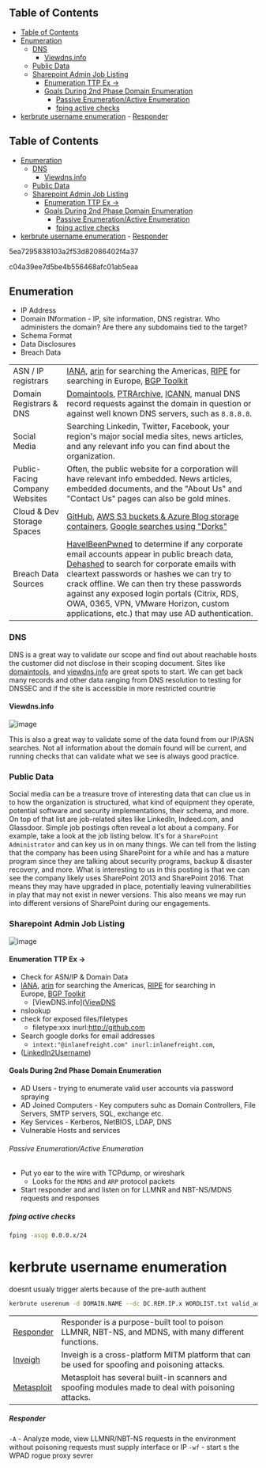 ## Table of Contents

  - [Table of Contents](#Table\of\Contents)
  - [Enumeration](#Enumeration)
    - [DNS](#DNS)
      - [Viewdns.info](#Viewdns.info)
    - [Public Data](#Public\Data)
    - [Sharepoint Admin Job Listing](#Sharepoint\Admin\Job\Listing)
      - [Enumeration TTP Ex ->](#Enumeration\TTP\Ex\->)
      - [Goals During 2nd Phase Domain Enumeration](#Goals\During\2nd\Phase\Domain\Enumeration)
          - [Passive Enumeration/Active Enumeration](#Passive\Enumeration/Active\Enumeration)
        - [fping active checks](#fping\active\checks)
- [kerbrute username enumeration](#kerbrute\username\enumeration)
        - [Responder](#Responder)

## Table of Contents

  - [Enumeration](#Enumeration)
    - [DNS](#DNS)
      - [Viewdns.info](#Viewdns.info)
    - [Public Data](#Public\Data)
    - [Sharepoint Admin Job Listing](#Sharepoint\Admin\Job\Listing)
      - [Enumeration TTP Ex ->](#Enumeration\TTP\Ex\->)
      - [Goals During 2nd Phase Domain Enumeration](#Goals\During\2nd\Phase\Domain\Enumeration)
          - [Passive Enumeration/Active Enumeration](#Passive\Enumeration/Active\Enumeration)
        - [fping active checks](#fping\active\checks)
- [kerbrute username enumeration](#kerbrute\username\enumeration)
        - [Responder](#Responder)

5ea7295838103a2f53d82086402f4a37

c04a39ee7d5be4b556468afc01ab5eaa
## Enumeration
- IP Address
- Domain INformation - IP, site information, DNS registrar. Who administers the domain? Are there any subdomains tied to the target?
- Schema Format
- Data Disclosures
- Breach Data


|   |   |
|---|---|
|ASN / IP registrars|[IANA](https://www.iana.org/), [arin](https://www.arin.net/) for searching the Americas, [RIPE](https://www.ripe.net/) for searching in Europe, [BGP Toolkit](https://bgp.he.net/)|
|Domain Registrars & DNS|[Domaintools](https://www.domaintools.com/), [PTRArchive](http://ptrarchive.com/), [ICANN](https://lookup.icann.org/lookup), manual DNS record requests against the domain in question or against well known DNS servers, such as `8.8.8.8`.|
|Social Media|Searching Linkedin, Twitter, Facebook, your region's major social media sites, news articles, and any relevant info you can find about the organization.|
|Public-Facing Company Websites|Often, the public website for a corporation will have relevant info embedded. News articles, embedded documents, and the "About Us" and "Contact Us" pages can also be gold mines.|
|Cloud & Dev Storage Spaces|[GitHub](https://github.com/), [AWS S3 buckets & Azure Blog storage containers](https://grayhatwarfare.com/), [Google searches using "Dorks"](https://www.exploit-db.com/google-hacking-database)|
|Breach Data Sources|[HaveIBeenPwned](https://haveibeenpwned.com/) to determine if any corporate email accounts appear in public breach data, [Dehashed](https://www.dehashed.com/) to search for corporate emails with cleartext passwords or hashes we can try to crack offline. We can then try these passwords against any exposed login portals (Citrix, RDS, OWA, 0365, VPN, VMware Horizon, custom applications, etc.) that may use AD authentication.|


### DNS

DNS is a great way to validate our scope and find out about reachable hosts the customer did not disclose in their scoping document. Sites like [domaintools](https://whois.domaintools.com/), and [viewdns.info](https://viewdns.info/) are great spots to start. We can get back many records and other data ranging from DNS resolution to testing for DNSSEC and if the site is accessible in more restricted countrie


#### Viewdns.info

![image](https://academy.hackthebox.com/storage/modules/143/viewdnsinfo.png)

This is also a great way to validate some of the data found from our IP/ASN searches. Not all information about the domain found will be current, and running checks that can validate what we see is always good practice.

### Public Data

Social media can be a treasure trove of interesting data that can clue us in to how the organization is structured, what kind of equipment they operate, potential software and security implementations, their schema, and more. On top of that list are job-related sites like LinkedIn, Indeed.com, and Glassdoor. Simple job postings often reveal a lot about a company. For example, take a look at the job listing below. It's for a `SharePoint Administrator` and can key us in on many things. We can tell from the listing that the company has been using SharePoint for a while and has a mature program since they are talking about security programs, backup & disaster recovery, and more. What is interesting to us in this posting is that we can see the company likely uses SharePoint 2013 and SharePoint 2016. That means they may have upgraded in place, potentially leaving vulnerabilities in play that may not exist in newer versions. This also means we may run into different versions of SharePoint during our engagements.

### Sharepoint Admin Job Listing

![image](https://academy.hackthebox.com/storage/modules/143/spjob2.png)



#### Enumeration TTP Ex ->
- Check for ASN/IP & Domain Data
- [IANA](https://www.iana.org/), [arin](https://www.arin.net/) for searching the Americas, [RIPE](https://www.ripe.net/) for searching in Europe, [BGP Toolkit](https://bgp.he.net/)
	- [ViewDNS.info]([ViewDNS](https://viewdns.info/)
- nslookup
- check for exposed files/filetypes
	- filetype:xxx inurl:http://github.com
- Search google dorks for email addresses
	- `intext:"@inlanefreight.com" inurl:inlanefreight.com`,
- ([LinkedIn2Username](https://github.com/initstring/linkedin2username))

#### Goals During 2nd Phase Domain Enumeration
- AD Users - trying to enumerate valid user accounts via password spraying
- AD Joined Computers  - Key computers suhc as Domain Controllers, File Servers, SMTP servers, SQL, exchange etc.
- Key Services - Kerberos, NetBIOS, LDAP, DNS
- Vulnerable Hosts and services

###### Passive Enumeration/Active Enumeration
- Put yo ear to the wire with TCPdump, or wireshark
	- Looks for the `MDNS` and `ARP` protocol packets
- Start responder and and listen on for LLMNR and NBT-NS/MDNS requests and responses

##### fping active checks
```bash
fping -asqg 0.0.0.x/24
```


# kerbrute username enumeration
doesnt usualy trigger alerts because of the pre-auth authent
```bash
kerbrute userenum -d DOMAIN.NAME --dc DC.REM.IP.x WORDLIST.txt valid_ad_users
```


|   |   |
|---|---|
|[Responder](https://github.com/lgandx/Responder)|Responder is a purpose-built tool to poison LLMNR, NBT-NS, and MDNS, with many different functions.|
|[Inveigh](https://github.com/Kevin-Robertson/Inveigh)|Inveigh is a cross-platform MITM platform that can be used for spoofing and poisoning attacks.|
|[Metasploit](https://www.metasploit.com/)|Metasploit has several built-in scanners and spoofing modules made to deal with poisoning attacks.|


##### Responder
`-A` - Analyze mode, view LLMNR/NBT-NS requests in the environment without poisoning requests
	must supply interface or IP
`-wf` - start s the WPAD rogue proxy sevrer




